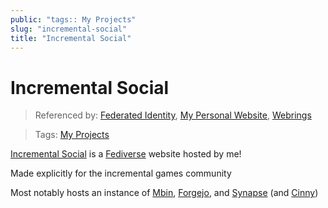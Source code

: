 ```yaml
---
public: "tags:: My Projects"
slug: "incremental-social"
title: "Incremental Social"
---
```

# Incremental Social

> Referenced by: [Federated Identity](/garden/federated-identity/index.md), [My Personal Website](/garden/my-personal-website/index.md), [Webrings](/garden/webrings/index.md)

> Tags: [My Projects](/garden/my-projects/index.md)

[Incremental Social](https://incremental.social/) is a [Fediverse](/garden/fediverse/index.md) website hosted by me!

Made explicitly for the incremental games community

Most notably hosts an instance of [Mbin](/garden/mbin/index.md), [Forgejo](/garden/forgejo/index.md), and [Synapse](/garden/synapse/index.md) (and [Cinny](/garden/cinny/index.md))
